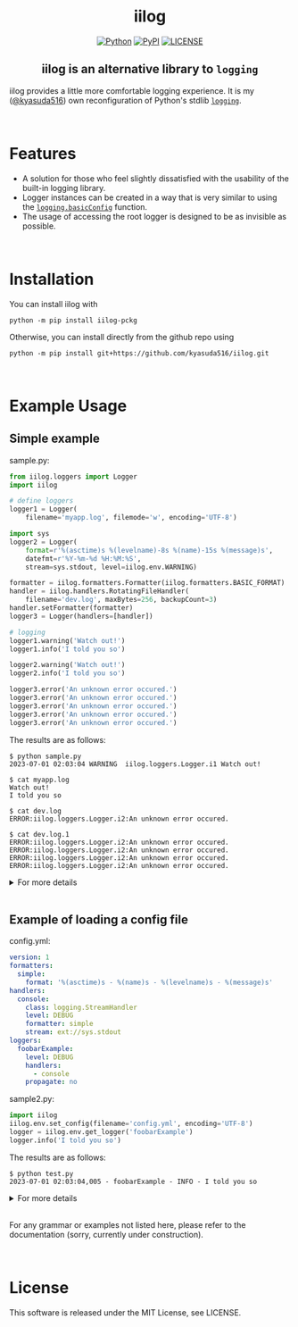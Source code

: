 <div align="center">

# iilog

[![Python](https://img.shields.io/pypi/pyversions/iilog-pckg)](https://www.python.org/)
[![PyPI](https://img.shields.io/pypi/v/iilog-pckg?color=blue)](https://pypi.org/project/iilog-pckg/)
[![LICENSE](https://img.shields.io/pypi/l/iilog-pckg?color=blue)](https://github.com/kyasuda516/iilog/blob/master/LICENSE)

</div>

<div align="center">

## iilog is an alternative library to `logging`

</div>

iilog provides a little more comfortable logging experience.
It is my ([@kyasuda516](https://github.com/kyasuda516)) own reconfiguration of Python's stdlib [`logging`](https://docs.python.org/3/library/logging.html).

<br>

# Features

- A solution for those who feel slightly dissatisfied with the usability of the built-in logging library.
- Logger instances can be created in a way that is very similar to using the [`logging.basicConfig`](https://docs.python.org/3/library/logging.html#logging.basicConfig) function.
- The usage of accessing the root logger is designed to be as invisible as possible.

<br>

# Installation

You can install iilog with

```shell
python -m pip install iilog-pckg
```

Otherwise, you can install directly from the github repo using

```shell
python -m pip install git+https://github.com/kyasuda516/iilog.git
```

<br>

# Example Usage

## Simple example

sample.py:
```python
from iilog.loggers import Logger
import iilog

# define loggers
logger1 = Logger(
    filename='myapp.log', filemode='w', encoding='UTF-8')

import sys
logger2 = Logger(
    format=r'%(asctime)s %(levelname)-8s %(name)-15s %(message)s', 
    datefmt=r'%Y-%m-%d %H:%M:%S',
    stream=sys.stdout, level=iilog.env.WARNING)

formatter = iilog.formatters.Formatter(iilog.formatters.BASIC_FORMAT)
handler = iilog.handlers.RotatingFileHandler(
    filename='dev.log', maxBytes=256, backupCount=3)
handler.setFormatter(formatter)
logger3 = Logger(handlers=[handler])

# logging
logger1.warning('Watch out!')
logger1.info('I told you so')

logger2.warning('Watch out!')
logger2.info('I told you so')

logger3.error('An unknown error occured.')
logger3.error('An unknown error occured.')
logger3.error('An unknown error occured.')
logger3.error('An unknown error occured.')
logger3.error('An unknown error occured.')
```

The results are as follows:
```shell
$ python sample.py
2023-07-01 02:03:04 WARNING  iilog.loggers.Logger.i1 Watch out!

$ cat myapp.log
Watch out!
I told you so

$ cat dev.log
ERROR:iilog.loggers.Logger.i2:An unknown error occured.

$ cat dev.log.1
ERROR:iilog.loggers.Logger.i2:An unknown error occured.
ERROR:iilog.loggers.Logger.i2:An unknown error occured.
ERROR:iilog.loggers.Logger.i2:An unknown error occured.
ERROR:iilog.loggers.Logger.i2:An unknown error occured.

```

<details>
<summary>For more details</summary>

The `iilog.loggers.Logger` constructor works in much the same way as the [`logging`](https://docs.python.org/3/library/logging.html) library's [`basicConfig`](https://docs.python.org/3/library/logging.html#logging.basicConfig) function. The following is the description of [`logging.basicConfig()`](https://docs.python.org/3/library/logging.html#logging.basicConfig)'s parameters taken from the official documentation and added with strikethrough decoration according to the unique specification:

- *filename* – Specifies that a [`FileHandler`](https://docs.python.org/3/library/logging.handlers.html#logging.FileHandler) be created, using the specified filename, rather than a [`StreamHandler`](https://docs.python.org/3/library/logging.handlers.html#logging.StreamHandler).
- *filemode* – If *filename* is specified, open the file in this [mode](https://docs.python.org/3/library/functions.html#filemodes). Defaults to `'a'`.
- *format* – Use the specified format string for the handler. Defaults to attributes `levelname`, `name` and `message` separated by colons.
- *datefmt* – Use the specified date/time format, as accepted by [`time.strftime()`](https://docs.python.org/3/library/time.html#time.strftime).
- *style* – If *format* is specified, use this style for the format string. One of `'%'`, `'{'` or `'$'` for [printf-style](https://docs.python.org/3/library/stdtypes.html#old-string-formatting), [`str.format()`](https://docs.python.org/3/library/stdtypes.html#str.format) or [`string.Template`](https://docs.python.org/3/library/string.html#string.Template) respectively. Defaults to `'%'`.
- *level* – Set the ~~root~~ logger level to the specified [level](https://docs.python.org/3/library/logging.html#levels).
- *stream* – Use the specified stream to initialize the [`StreamHandler`](https://docs.python.org/3/library/logging.handlers.html#logging.StreamHandler). Note that this argument is incompatible with *filename* - if both are present, a `ValueError` is raised.
- *handlers* – If specified, this should be an iterable of already created handlers to add to the ~~root~~ logger. Any handlers which don’t already have a formatter set will be assigned the default formatter created in this function. Note that this argument is incompatible with *filename* or *stream* - if both are present, a `ValueError` is raised.
- ~~*force* – If this keyword argument is specified as true, any existing handlers attached to the root logger are removed and closed, before carrying out the configuration as specified by the other arguments.~~
- *encoding* – If this keyword argument is specified along with *filename*, its value is used when the [`FileHandler`](https://docs.python.org/3/library/logging.handlers.html#logging.FileHandler) is created, and thus used when opening the output file.
- *errors* – If this keyword argument is specified along with *filename*, its value is used when the [`FileHandler`](https://docs.python.org/3/library/logging.handlers.html#logging.FileHandler) is created, and thus used when opening the output file. If not specified, the value ‘backslashreplace’ is used. Note that if `None` is specified, it will be passed as such to [`open()`](https://docs.python.org/3/library/functions.html#open), which means that it will be treated the same as passing ‘errors’.

Also, the `iilog.formatters.Formatter`, `iilog.filters.Filter`, `iilog.handlers.FileHandler`, `iilog.handlers.StreamHandler` classes and so on, which you should use when specifying *handlers*, are exactly the same as defined in the [`logging`](https://docs.python.org/3/library/logging.html) library.
</details>

<br>

## Example of loading a config file

config.yml:
```YAML
version: 1
formatters:
  simple:
    format: '%(asctime)s - %(name)s - %(levelname)s - %(message)s'
handlers:
  console:
    class: logging.StreamHandler
    level: DEBUG
    formatter: simple
    stream: ext://sys.stdout
loggers:
  foobarExample:
    level: DEBUG
    handlers: 
      - console
    propagate: no
```

sample2.py:
```python
import iilog
iilog.env.set_config(filename='config.yml', encoding='UTF-8')
logger = iilog.env.get_logger('foobarExample')
logger.info('I told you so')
```

The results are as follows:
```shell
$ python test.py
2023-07-01 02:03:04,005 - foobarExample - INFO - I told you so

```

<details>
<summary>For more details</summary>

Takes the logging configuration from a file or dictionary. The parameters are as follows:

- *filename* – Use the specified filename to read the logging configuration from the file.
- *fileformat* – If *filename* is specified, read it as a file written in this format. Accepts either `'yaml'` or `'json'`. If not specified, it will be determined based on *filename*'s extension.
- *encoding* – If this keyword argument is specified along with *filename*, its value is used when opening the file.
- *config* – Takes the logging configuration from the specified dictionary, as accepted by the [`logging.config`](https://docs.python.org/3/library/logging.config.html) module's [`dictConfig()`](https://docs.python.org/3/library/logging.config.html#logging.config.dictConfig). Note that this argument is incompatible with *filename* or *config* - if both are present, a `ValueError` is raised.

</details>

<br>

For any grammar or examples not listed here, please refer to the documentation (sorry, currently under construction).

<br>

# License

This software is released under the MIT License, see LICENSE.
